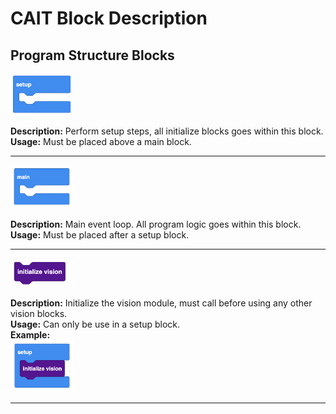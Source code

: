 # CAIT Block Description

## Program Structure Blocks

<img src="../images/setup.png" width="20%">	

**Description:** Perform setup steps, all initialize blocks goes within this block.   
**Usage:** Must be placed above a main block.  
* * *

<img src="../images/main.png" width="20%">	

**Description:** Main event loop. All program logic goes within this block.  
**Usage:** Must be placed after a setup block.  
* * *

<img src="../images/init_vision.png" width="20%">	

**Description:** Initialize the vision module, must call before using any other vision blocks.  
**Usage:** Can only be use in a setup block.  
**Example:**   
<img src="../images/init_vision_example.png" width="20%">	
* * *

